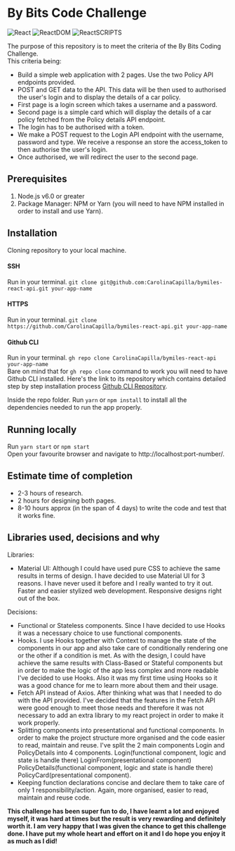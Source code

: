 # By Bits Code Challenge
![React](https://img.shields.io/badge/react-v17.0.1-blue.svg)
![ReactDOM](https://img.shields.io/badge/reactDOM-v17.0.1-blue.svg)
![ReactSCRIPTS](https://img.shields.io/badge/reactScripts-v12.1.8-blue.svg)

The purpose of this repository is to meet the criteria of the By Bits Coding Challenge. <br>
This criteria being:
  - Build a simple web application with 2 pages. Use the two Policy API endpoints provided. 
  - POST and GET data to the API. This data will be then used to authorised the user's login and to display the details of a car policy.
  - First page is a login screen which takes a username and a password.
  - Second page is a simple card which will display the details of a car policy fetched from the Policy details API endpoint.
  - The login has to be authorised with a token.
  - We make a POST request to the Login API endpoint with the username, password and type. We receive a response an store the access_token to then authorise the user's login.
  - Once authorised, we will redirect the user to the second page.

## Prerequisites
1. Node.js v6.0 or greater <br>
2. Package Manager: NPM or Yarn (you will need to have NPM installed in order to install and use Yarn).

## Installation

Cloning repository to your local machine.

#### SSH
Run in your terminal.
`git clone git@github.com:CarolinaCapilla/bymiles-react-api.git your-app-name`
#### HTTPS
Run in your terminal.
`git clone https://github.com/CarolinaCapilla/bymiles-react-api.git your-app-name`
#### Github CLI
Run in your terminal.
`gh repo clone CarolinaCapilla/bymiles-react-api your-app-name` <br>
Bare on mind that for `gh repo clone` command to work you will need to have Github CLI installed. Here's the link to its repository which contains detailed step by step installation process [Github CLI Repository](https://github.com/cli/cli).

Inside the repo folder.
Run `yarn` or  `npm install` to install all the dependencies needed to run the app properly.

## Running locally
Run `yarn start` or `npm start` <br>
Open your favourite browser and navigate to http://localhost:port-number/.

## Estimate time of completion
- 2-3 hours of research.
- 2 hours for designing both pages.
- 8-10 hours approx (in the span of 4 days) to write the code and test that it works fine.

## Libraries used, decisions and why

Libraries:
- Material UI: Although I could have used pure CSS to achieve the same results in terms of design. I have decided to use Material UI for 3 reasons. I have never used it before and I really wanted to try it out. Faster and easier stylized web development. Responsive designs right out of the box.

Decisions: 
- Functional or Stateless components. Since I have decided to use Hooks it was a necessary choice to use functional components.
- Hooks. I use Hooks together with Context to manage the state of the components in our app and also take care of conditionally rendering one or the other if a condition is met.   As with the design, I could have achieve the same results with Class-Based or Stateful components but in order to make the logic of the app less complex and more readable I've   decided to use Hooks. Also it was my first time using Hooks so it was a good chance for me to learn more about them and their usage.
- Fetch API instead of Axios. After thinking what was that I needed to do with the API provided. I've decided that the features in the Fetch API were good enough to meet those     needs and therefore it was not necessary to add an extra library to my react project in order to make it work properly.
- Splitting components into presentational and functional components. In order to make the project structure more organised and the code easier to read, maintain and reuse. I've split the 2 main components Login and PolicyDetails into 4 components. Login(functional component, logic and state is handle there) LoginFrom(presentational component) PolicyDetails(functional component, logic and state is handle there) PolicyCard(presentational component).
- Keeping function declarations concise and declare them to take care of only 1 responsibility/action. Again, more organised, easier to read, maintain and reuse code.

**This challenge has been super fun to do, I have learnt a lot and enjoyed myself, it was hard at times but the result is very rewarding and definitely worth it. I am very happy that I was given the chance to get this challenge done. I have put my whole heart and effort on it and I do hope you enjoy it as much as I did!**

